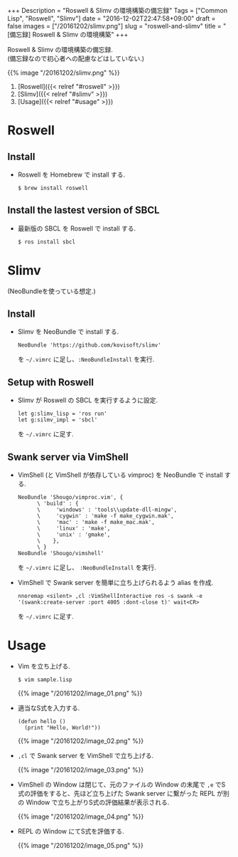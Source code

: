 +++
Description = "Roswell & Slimv の環境構築の備忘録"
Tags = ["Common Lisp", "Roswell", "Slimv"]
date = "2016-12-02T22:47:58+09:00"
draft = false
images = ["/20161202/slimv.png"]
slug = "roswell-and-slimv"
title = "[備忘録] Roswell & Slimv の環境構築"
+++

Roswell & Slimv の環境構築の備忘録.  
(備忘録なので初心者への配慮などはしていない.)

<!--more-->

{{% image "/20161202/slimv.png" %}}


1. [Roswell]({{< relref "#roswell" >}})
2. [Slimv]({{< relref "#slimv" >}})
3. [Usage]({{< relref "#usage" >}})


# Roswell

## Install

- Roswell を Homebrew で install する.

    ```sh
    $ brew install roswell
    ```

## Install the lastest version of SBCL

- 最新版の SBCL を Roswell で install する.

    ```sh
    $ ros install sbcl
    ```


# Slimv

(NeoBundleを使っている想定.)

## Install

- Slimv を NeoBundle で install する.

    ```vim
    NeoBundle 'https://github.com/kovisoft/slimv'
    ```

    を `~/.vimrc` に足し、`:NeoBundleInstall` を実行.


## Setup with Roswell

- Slimv が Roswell の SBCL を実行するように設定.

    ```vim
    let g:slimv_lisp = 'ros run'
    let g:silmv_impl = 'sbcl'
    ```

    を `~/.vimrc` に足す.


## Swank server via VimShell

- VimShell (と VimShell が依存している vimproc) を NeoBundle で install する.

    ```vim
    NeoBundle 'Shougo/vimproc.vim', {
          \ 'build' : {
          \     'windows' : 'tools\\update-dll-mingw',
          \     'cygwin' : 'make -f make_cygwin.mak',
          \     'mac' : 'make -f make_mac.mak',
          \     'linux' : 'make',
          \     'unix' : 'gmake',
          \    },
          \ }
    NeoBundle 'Shougo/vimshell'
    ```

    を `~/.vimrc` に足し、 `:NeoBundleInstall` を実行.

- VimShell で Swank server を簡単に立ち上げられるよう alias を作成.

    ```vimscript
    nnoremap <silent> ,cl :VimShellInteractive ros -s swank -e '(swank:create-server :port 4005 :dont-close t)' wait<CR>
    ```

    を `~/.vimrc` に足す.


# Usage

- Vim を立ち上げる.

    ```sh
    $ vim sample.lisp
    ```

    {{% image "/20161202/image_01.png" %}}

- 適当なS式を入力する.


    ```common-lisp
    (defun hello ()
      (print "Hello, World!"))
    ```

    {{% image "/20161202/image_02.png" %}}

- `,cl` で Swank server を VimShell で立ち上げる.

    {{% image "/20161202/image_03.png" %}}

- VimShell の Window は閉じて、元のファイルの Window の末尾で `,e` でS式の評価をすると、先ほど立ち上げた Swank server に繋がった REPL が別の Window で立ち上がりS式の評価結果が表示される.

    {{% image "/20161202/image_04.png" %}}

- REPL の Window にてS式を評価する.

    {{% image "/20161202/image_05.png" %}}
